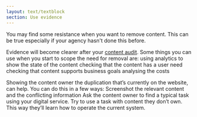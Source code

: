 ```yaml
---
layout: text/textblock
section: Use evidence
---
```

You may find some resistance when you want to remove content. This can be true especially if your agency hasn't done this before.

Evidence will become clearer after your [content audit](/content-strategy/content-auditing/). Some things you can use when you start to scope the need for removal are: 
using analytics to show the state of the content
checking that the content has a user need
checking that content supports business goals
analysing the costs

Showing the content owner the duplication that’s currently on the website, can help. You can do this in a few ways: 
Screenshot the relevant content and the conflicting information 
Ask the content owner to find a typical task using your digital service. Try to use a task with content they don’t own. This way they’ll learn how to operate the current system.

